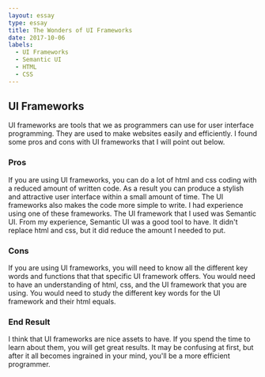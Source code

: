 ```yaml
---
layout: essay
type: essay
title: The Wonders of UI Frameworks
date: 2017-10-06
labels:
  - UI Frameworks
  - Semantic UI
  - HTML
  - CSS
---
```

## UI Frameworks
UI frameworks are tools that we as programmers can use for user interface programming. They are used to make websites easily and efficiently. I found some pros and cons with UI frameworks that I will point out below.

### Pros
If you are using UI frameworks, you can do a lot of html and css coding with a reduced amount of written code. As a result you can produce a stylish and attractive user interface within a small amount of time. The UI frameworks also makes the code more simple to write. I had experience using one of these frameworks. The UI framework that I used was Semantic UI. From my experience, Semantic UI was a good tool to have. It didn't replace html and css, but it did reduce the amount I needed to put. 

### Cons
If you are using UI frameworks, you will need to know all the different key words and functions that that specific UI framework offers. You would need to have an understanding of html, css, and the UI framework that you are using. You would need to study the different key words for the UI framework and their html equals.

### End Result
I think that UI frameworks are nice assets to have. If you spend the time to learn about them, you will get great results. It may be confusing at first, but after it all becomes ingrained in your mind, you'll be a more efficient programmer. 
